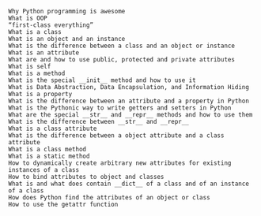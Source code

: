 
    Why Python programming is awesome
    What is OOP
    “first-class everything”
    What is a class
    What is an object and an instance
    What is the difference between a class and an object or instance
    What is an attribute
    What are and how to use public, protected and private attributes
    What is self
    What is a method
    What is the special __init__ method and how to use it
    What is Data Abstraction, Data Encapsulation, and Information Hiding
    What is a property
    What is the difference between an attribute and a property in Python
    What is the Pythonic way to write getters and setters in Python
    What are the special __str__ and __repr__ methods and how to use them
    What is the difference between __str__ and __repr__
    What is a class attribute
    What is the difference between a object attribute and a class attribute
    What is a class method
    What is a static method
    How to dynamically create arbitrary new attributes for existing instances of a class
    How to bind attributes to object and classes
    What is and what does contain __dict__ of a class and of an instance of a class
    How does Python find the attributes of an object or class
    How to use the getattr function

